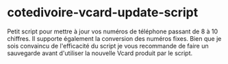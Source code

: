 # cotedivoire-vcard-update-script
Petit script pour mettre à jour vos numéros de téléphone passant de 8 à 10 chiffres. Il supporte également la conversion des numéros fixes.  Bien que je sois convaincu de l'efficacité du script je vous recommande de faire un sauvegarde avant d'utiliser la nouvelle Vcard produit par le script.
